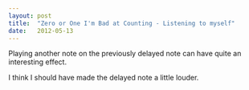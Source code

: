 ```yaml
---
layout: post
title:  "Zero or One I'm Bad at Counting - Listening to myself"
date:   2012-05-13
---
```


Playing another note on the previously delayed note can have quite an interesting effect.

<script type="text/javascript">
  var filename = "Zero or One I'm Bad at Counting - Experiments - 08 -  Listening to Myself.mp3";
  var path = "{{ "/music/" | prepend: site.baseurl }}" + filename;
</script>

<script type="text/javascript">
  document.write('<audio src="' + path + '" preload="auto"></audio>');
  document.write('<a href="' + path + '" download="' + filename + '">download</a>');
</script>

I think I should have made the delayed note a little louder.
